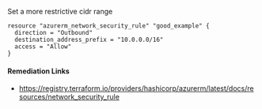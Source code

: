 
Set a more restrictive cidr range

```hcl
resource "azurerm_network_security_rule" "good_example" {
  direction = "Outbound"
  destination_address_prefix = "10.0.0.0/16"
  access = "Allow"
}
```

#### Remediation Links
 - https://registry.terraform.io/providers/hashicorp/azurerm/latest/docs/resources/network_security_rule
        